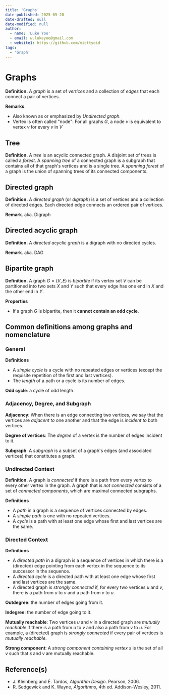 ```yaml
---
title: 'Graphs'
date-published: 2025-05-20
date-drafted: null
date-modified: null
author:
  - name: 'Luke Yoo'
  - email: w.lukeyoo@gmail.com
  - website1: https://github.com/micttyoid
tags:
  - 'Graph'
---
```


# Graphs

**Definition.** A _graph_ is a set of _vertices_ and a collection of _edges_ that each connect a pair of vertices.

**Remarks**.
- Also known as or emphasized by _Undirected graph_.
- Vertex is often called "node": For all graphs $G$, a node $v$ is equivalent to vertex $v$ for every $v$ in $V$

## Tree

**Definition.** A _tree_ is an acyclic connected graph. A disjoint set of trees is called a _forest_. A _spanning tree_ of a connected graph is a subgraph that contains all of that graph's vertices and is a single tree. A _spanning forest_ of a graph is the union of spanning trees of its connected components.

## Directed graph

**Definition.** A _directed graph_ (or _digraph_) is a set of vertices and a collection of directed edges. Each directed edge connects an ordered pair of vertices.

**Remark**. aka. Digraph

## Directed acyclic graph

**Definition.** A _directed acyclic graph_ is a digraph with no directed cycles.

**Remark**. aka. DAG

## Bipartite graph

**Definition.** A graph $G = (V, E)$ is _bipartite_ if its vertex set $V$ can be partitioned into two sets $X$ and $Y$ such that every edge has one end in $X$ and the other end in $Y$.


**Properties**
- If a graph $G$ is bipartite, then it **cannot contain an odd cycle**.

## Common definitions among graphs and nomenclature

### General

**Definitions**
- A _simple cycle_ is a cycle with no repeated edges or vertices (except the requisite repetition of the first and last vertices).
- The _length_ of a path or a cycle is its number of edges.

**Odd cycle**: a cycle of odd length.

### Adjacency, Degree, and Subgraph

**Adjacency**: When there is an edge connecting two vertices, we say that the vertices are _adjacent to_ one another and that the edge is _incident to_ both vertices. 

**Degree of vertices**: The _degree_ of a vertex is the number of edges incident to it.

**Subgraph**: A _subgraph_ is a subset of a graph's edges (and associated vertices) that constitutes a graph.

### Undirected Context

**Definition.** A graph is _connected_ if there is a path from every vertex to every other vertex in the graph. A graph that is _not connected_ consists of a set of _connected components_, which are maximal connected subgraphs.

**Definitions**
- A _path_ in a graph is a sequence of vertices connected by edges.
- A _simple path_ is one with no repeated vertices.
- A _cycle_ is a path with at least one edge whose first and last vertices are the same.

### Directed Context

**Definitions**
- A _directed path_ in a digraph is a sequence of vertices in which there is a (directed) edge pointing from each vertex in the sequence to its successor in the sequence.
- A _directed cycle_ is a directed path with at least one edge whose first and last vertices are the same.
- A directed graph is _strongly connected_ if,
for every two vertices $u$ and $v$, there is a path from $u$ to $v$ and a path 
from $v$ to $u$.

**Outdegree**: the number of edges going from it.

**Indegree**: the number of edge going to it.

**Mutually reachable**: Two vertices $u$ and $v$ in a directed graph are _mutually reachable_ if there is a path from $u$ to $v$ and also a path from $v$ to $u$. For example, a (directed) graph is _strongly connected_ if every pair of vertices is _mutually reachable_.

**Strong component**: A _strong component containing vertex_ $s$ is the set of all $v$ such that $s$ and $v$ are mutually reachable.

## Reference(s)

- J. Kleinberg and É. Tardos, _Algorithm Design_. Pearson, 2006.
- R. Sedgewick and K. Wayne, _Algorithms_, 4th ed. Addison-Wesley, 2011.
